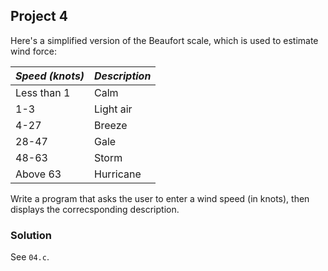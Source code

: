 ## Project 4
Here's a simplified version of the Beaufort scale, which is used to estimate wind force:

| *Speed (knots)* | *Description* |
| :--- | :--- |
| Less than 1 | Calm |
| 1-3 | Light air |
| 4-27 | Breeze |
| 28-47 | Gale |
| 48-63 | Storm |
| Above 63 | Hurricane |

Write a program that asks the user to enter a wind speed (in knots), then displays the correcsponding description.

### Solution
See `04.c`.